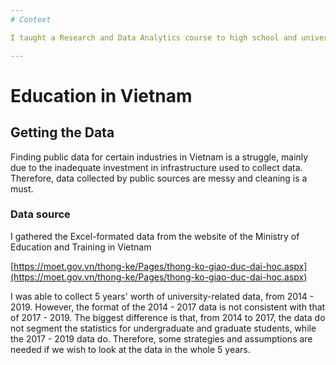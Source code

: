 ```yaml
---
# Context

I taught a Research and Data Analytics course to high school and university students in Vietnam during Summer 2020. I would love to share the findings from the data I used during the course.

---
```


# Education in Vietnam

## Getting the Data

Finding public data for certain industries in Vietnam is a struggle, mainly due to the inadequate investment in infrastructure used to collect data. Therefore, data collected by public sources are messy and cleaning is a must. 

### Data source

I gathered the Excel-formated data from the website of the Ministry of Education and Training in Vietnam

[https://moet.gov.vn/thong-ke/Pages/thong-ko-giao-duc-dai-hoc.aspx](https://moet.gov.vn/thong-ke/Pages/thong-ko-giao-duc-dai-hoc.aspx)

I was able to collect 5 years' worth of university-related data, from 2014 - 2019. However, the format of the 2014 - 2017 data is not consistent with that of 2017 - 2019. The biggest difference is that, from 2014 to 2017, the data do not segment the statistics for undergraduate and graduate students, while the 2017 - 2019 data do. Therefore, some strategies and assumptions are needed if we wish to look at the data in the whole 5 years. 

